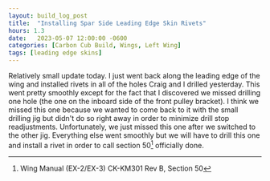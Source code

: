 ```yaml
---
layout: build_log_post
title:  "Installing Spar Side Leading Edge Skin Rivets"
hours: 1.3
date:   2023-05-07 12:00:00 -0600
categories: [Carbon Cub Build, Wings, Left Wing]
tags: [leading edge skins]
---
```


Relatively small update today. I just went back along the leading edge of the wing and installed rivets in all of the holes Craig and I drilled yesterday. This went pretty smoothly except for the fact that I discovered we missed drilling one hole (the one on the inboard side of the front pulley bracket). I think we missed this one because we wanted to come back to it with the small drilling jig but didn't do so right away in order to minimize drill stop readjustments. Unfortunately, we just missed this one after we switched to the other jig. Everything else went smoothly but we will have to drill this one and install a rivet in order to call section 50[^section-50-ref] officially done.

[^section-50-ref]: Wing Manual (EX-2/EX-3) CK-KM301 Rev B, Section 50